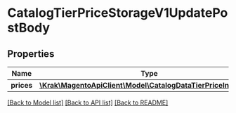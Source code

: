 # CatalogTierPriceStorageV1UpdatePostBody

## Properties
Name | Type | Description | Notes
------------ | ------------- | ------------- | -------------
**prices** | [**\Krak\MagentoApiClient\Model\CatalogDataTierPriceInterface[]**](CatalogDataTierPriceInterface.md) |  | 

[[Back to Model list]](../README.md#documentation-for-models) [[Back to API list]](../README.md#documentation-for-api-endpoints) [[Back to README]](../README.md)


